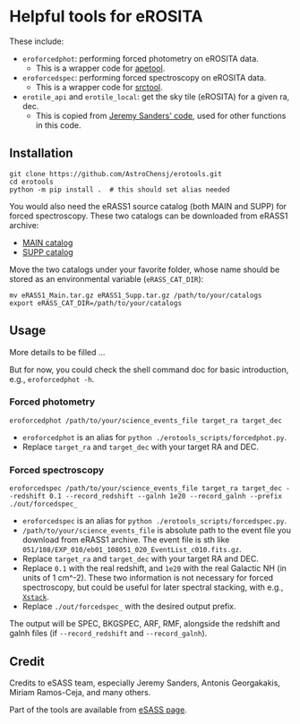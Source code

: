 # Helpful tools for eROSITA

These include:
- `eroforcedphot`: performing forced photometry on eROSITA data.
  - This is a wrapper code for [apetool](https://erosita.mpe.mpg.de/dr1/eSASS4DR1/eSASS4DR1_tasks/apetool_doc.html).
- `eroforcedspec`: performing forced spectroscopy on eROSITA data.
  - This is a wrapper code for [srctool](https://erosita.mpe.mpg.de/dr1/eSASS4DR1/eSASS4DR1_tasks/srctool_doc.html).
- `erotile_api` and `erotile_local`: get the sky tile (eROSITA) for a given ra, dec.
  - This is copied from [Jeremy Sanders' code](https://erosita.mpe.mpg.de/dr1/AllSkySurveyData_dr1/apis.html), used for other functions in this code.

## Installation

```shell
git clone https://github.com/AstroChensj/erotools.git
cd erotools
python -m pip install .  # this should set alias needed
```

You would also need the eRASS1 source catalog (both MAIN and SUPP) for forced spectroscopy. These two catalogs can be downloaded from eRASS1 archive:
- [MAIN catalog](https://erosita.mpe.mpg.de/dr1/AllSkySurveyData_dr1/Catalogues_dr1/MerloniA_DR1/eRASS1_Main.tar.gz)
- [SUPP catalog](https://erosita.mpe.mpg.de/dr1/AllSkySurveyData_dr1/Catalogues_dr1/MerloniA_DR1/eRASS1_Supp.tar.gz)

Move the two catalogs under your favorite folder, whose name should be stored as an environmental variable (`eRASS_CAT_DIR`):
```shell
mv eRASS1_Main.tar.gz eRASS1_Supp.tar.gz /path/to/your/catalogs
export eRASS_CAT_DIR=/path/to/your/catalogs
```


## Usage
More details to be filled ...

But for now, you could check the shell command doc for basic introduction, e.g., `eroforcedphot -h`.

### Forced photometry
```shell
eroforcedphot /path/to/your/science_events_file target_ra target_dec
```
- `eroforcedphot` is an alias for `python ./erotools_scripts/forcedphot.py`.
- Replace `target_ra` and `target_dec` with your target RA and DEC.

### Forced spectroscopy
```shell
eroforcedspec /path/to/your/science_events_file target_ra target_dec --redshift 0.1 --record_redshift --galnh 1e20 --record_galnh --prefix ./out/forcedspec_
```
- `eroforcedspec` is an alias for `python ./erotools_scripts/forcedspec.py`.
- `/path/to/your/science_events_file` is absolute path to the event file you download from eRASS1 archive. The event file is sth like `051/108/EXP_010/eb01_108051_020_EventList_c010.fits.gz`.
- Replace `target_ra` and `target_dec` with your target RA and DEC.
- Replace `0.1` with the real redshift, and `1e20` with the real Galactic NH (in units of 1 cm^-2). These two information is not necessary for forced spectroscopy, but could be useful for later spectral stacking, with e.g., [`Xstack`](https://github.com/AstroChensj/Xstack).
- Replace `./out/forcedspec_` with the desired output prefix.

The output will be SPEC, BKGSPEC, ARF, RMF, alongside the redshift and galnh files (if `--record_redshift` and `--record_galnh`).


## Credit
Credits to eSASS team, especially Jeremy Sanders, Antonis Georgakakis, Miriam Ramos-Ceja, and many others.

Part of the tools are available from [eSASS page](https://erosita.mpe.mpg.de/dr1/eSASS4DR1/eSASS4DR1_tasks/).
